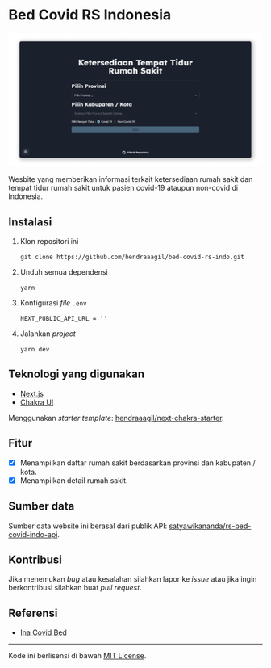 # Bed Covid RS Indonesia

![Bed Covid RS Indonesia](public/og-image.png)

Wesbite yang memberikan informasi terkait ketersediaan rumah sakit dan tempat tidur rumah sakit untuk pasien covid-19 ataupun non-covid di Indonesia.

## Instalasi

1. Klon repositori ini <br />
   ```
   git clone https://github.com/hendraaagil/bed-covid-rs-indo.git
   ```
2. Unduh semua dependensi <br />
   ```
   yarn
   ```
3. Konfigurasi _file_ `.env` <br />
   ```
   NEXT_PUBLIC_API_URL = ''
   ```
4. Jalankan _project_ <br />
   ```
   yarn dev
   ```

## Teknologi yang digunakan

- [Next.js](https://nextjs.org/)
- [Chakra UI](https://chakra-ui.com/)

Menggunakan _starter template_: [hendraaagil/next-chakra-starter](https://github.com/hendraaagil/next-chakra-starter).

## Fitur

- [x] Menampilkan daftar rumah sakit berdasarkan provinsi dan kabupaten / kota.
- [x] Menampilkan detail rumah sakit.

## Sumber data

Sumber data website ini berasal dari publik API: [satyawikananda/rs-bed-covid-indo-api](https://github.com/satyawikananda/rs-bed-covid-indo-api).

## Kontribusi

Jika menemukan _bug_ atau kesalahan silahkan lapor ke _issue_ atau jika ingin berkontribusi silahkan buat _pull request_.

## Referensi

- [Ina Covid Bed](https://github.com/agallio/ina-covid-bed)

---

Kode ini berlisensi di bawah [MIT License](LICENSE).
